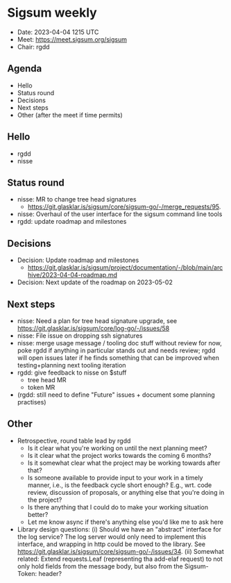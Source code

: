 # Sigsum weekly

  - Date: 2023-04-04 1215 UTC
  - Meet: https://meet.sigsum.org/sigsum
  - Chair: rgdd

## Agenda

  - Hello
  - Status round
  - Decisions
  - Next steps
  - Other (after the meet if time permits)

## Hello

  - rgdd
  - nisse

## Status round

  - nisse: MR to change tree head signatures
    - https://git.glasklar.is/sigsum/core/sigsum-go/-/merge_requests/95. 
  - nisse: Overhaul of the user interface for the sigsum command line tools
  - rgdd: update roadmap and milestones

## Decisions

  - Decision: Update roadmap and milestones
    - https://git.glasklar.is/sigsum/project/documentation/-/blob/main/archive/2023-04-04-roadmap.md
  - Decision: Next update of the roadmap on 2023-05-02

## Next steps

  - nisse: Need a plan for tree head signature upgrade, see
    https://git.glasklar.is/sigsum/core/log-go/-/issues/58
  - nisse: File issue on dropping ssh signatures
  - nisse: merge usage message / tooling doc stuff without review for now, poke
    rgdd if anything in particular stands out and needs review; rgdd will open
    issues later if he finds something that can be improved when
    testing+planning next tooling iteration
  - rgdd: give feedback to nisse on $stuff
    - tree head MR
    - token MR
  - (rgdd: still need to define "Future" issues + document some planning
    practises)

## Other

  - Retrospective, round table lead by rgdd
    - Is it clear what you're working on until the next planning meet?
    - Is it clear what the project works towards the coming 6 months?
    - Is it somewhat clear what the project may be working towards after that?
    - Is someone available to provide input to your work in a timely manner,
      i.e., is the feedback cycle short enough?  E.g., wrt. code review,
      discussion of proposals, or anything else that you're doing in the
      project?
    - Is there anything that I could do to make your working situation better?
    - Let me know async if there's anything else you'd like me to ask here
  - Library design questions: (i) Should we have an "abstract" interface for the
    log service? The log server would only need to implement this interface, and
    wrapping in http could be moved to the library. See
    https://git.glasklar.is/sigsum/core/sigsum-go/-/issues/34. (ii) Somewhat
    related: Extend requests.Leaf (representing tha add-elaf request) to not
    only hold fields from the message body, but also from the Sigsum-Token:
    header?
